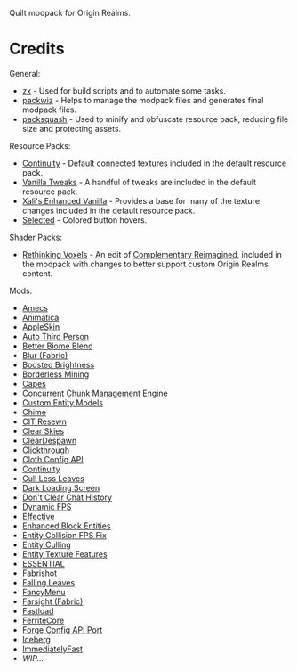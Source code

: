Quilt modpack for Origin Realms.

# Credits
General:
- [zx](https://github.com/google/zx) - Used for build scripts and to automate some tasks.
- [packwiz](https://github.com/packwiz/packwiz) - Helps to manage the modpack files and generates final modpack files.
- [packsquash](https://github.com/ComunidadAylas/PackSquash) - Used to minify and obfuscate resource pack, reducing file size and protecting assets.

Resource Packs:
- [Continuity](https://modrinth.com/mod/continuity) - Default connected textures included in the default resource pack.
- [Vanilla Tweaks](https://vanillatweaks.net/) - A handful of tweaks are included in the default resource pack.
- [Xali's Enhanced Vanilla](https://modrinth.com/resourcepack/xalis-enhanced-vanilla) - Provides a base for many of the texture changes included in the default resource pack.
- [Selected](https://modrinth.com/resourcepack/selected) - Colored button hovers.

Shader Packs:
- [Rethinking Voxels](https://modrinth.com/shader/rethinking-voxels) - An edit of [Complementary Reimagined](https://www.complementary.dev/reimagined/), included in the modpack with changes to better support custom Origin Realms content.

Mods:
- [Amecs](https://modrinth.com/mod/amecs)
- [Animatica](https://modrinth.com/mod/animatica)
- [AppleSkin](https://modrinth.com/mod/appleskin)
- [Auto Third Person](https://modrinth.com/mod/auto-third-person)
- [Better Biome Blend](https://modrinth.com/mod/better-biome-blend)
- [Blur (Fabric)](https://modrinth.com/mod/blur-fabric)
- [Boosted Brightness](https://modrinth.com/mod/boosted-brightness)
- [Borderless Mining](https://modrinth.com/mod/borderless-mining)
- [Capes](https://modrinth.com/mod/capes)
- [Concurrent Chunk Management Engine](https://modrinth.com/mod/c2me-fabric)
- [Custom Entity Models](https://modrinth.com/mod/cem)
- [Chime](https://modrinth.com/mod/chime)
- [CIT Resewn](https://modrinth.com/mod/cit-resewn)
- [Clear Skies](https://modrinth.com/mod/clear-skies)
- [ClearDespawn](https://modrinth.com/mod/cleardespawn)
- [Clickthrough](https://modrinth.com/mod/clickthrough)
- [Cloth Config API](https://modrinth.com/mod/cloth-config)
- [Continuity](https://modrinth.com/mod/continuity)
- [Cull Less Leaves](https://modrinth.com/mod/cull-less-leaves)
- [Dark Loading Screen](https://modrinth.com/mod/dark-loading-screen)
- [Don't Clear Chat History](https://modrinth.com/mod/dcch)
- [Dynamic FPS](https://modrinth.com/mod/dynamic-fps)
- [Effective](https://www.curseforge.com/minecraft/mc-mods/effective)
- [Enhanced Block Entities](https://modrinth.com/mod/ebe)
- [Entity Collision FPS Fix](https://modrinth.com/mod/entity-collision-fps-fix)
- [Entity Culling](https://modrinth.com/mod/entityculling)
- [Entity Texture Features](https://modrinth.com/mod/entitytexturefeatures)
- [ESSENTIAL](https://modrinth.com/mod/essential)
- [Fabrishot](https://modrinth.com/mod/fabrishot)
- [Falling Leaves](https://modrinth.com/mod/fallingleaves)
- [FancyMenu](https://modrinth.com/mod/fancymenu)
- [Farsight (Fabric)](https://www.curseforge.com/minecraft/mc-mods/farsight-fabric)
- [Fastload](https://modrinth.com/mod/fastload)
- [FerriteCore](https://modrinth.com/mod/ferrite-core)
- [Forge Config API Port](https://modrinth.com/mod/forge-config-api-port)
- [Iceberg](https://modrinth.com/mod/iceberg)
- [ImmediatelyFast](https://modrinth.com/mod/immediatelyfast)
- *WIP...*